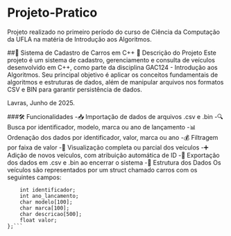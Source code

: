 # Projeto-Pratico
Projeto realizado no primeiro período do curso de Ciência da Computação da UFLA na matéria de Introdução aos Algoritmos.

##📂 Sistema de Cadastro de Carros em C++
📌 Descrição do Projeto
Este projeto é um sistema de cadastro, gerenciamento e consulta de veículos desenvolvido em C++, como parte da disciplina GAC124 - Introdução aos Algoritmos. Seu principal objetivo é aplicar os conceitos fundamentais de algoritmos e estruturas de dados, além de manipular arquivos nos formatos CSV e BIN para garantir persistência de dados.

Lavras, Junho de 2025.

###🛠️ Funcionalidades
-📥 Importação de dados de arquivos .csv e .bin
-🔍 Busca por identificador, modelo, marca ou ano de lançamento
-📊 Ordenação dos dados por identificador, valor, marca ou ano
-💰 Filtragem por faixa de valor
-📄 Visualização completa ou parcial dos veículos
-➕ Adição de novos veículos, com atribuição automática de ID
-💾 Exportação dos dados em .csv e .bin ao encerrar o sistema
-🧱 Estrutura dos Dados
Os veículos são representados por um struct chamado carros com os seguintes campos:

```struct carros {
    int identificador;
    int ano_lancamento;
    char modelo[100];
    char marca[100];
    char descricao[500];
    float valor;
};```
